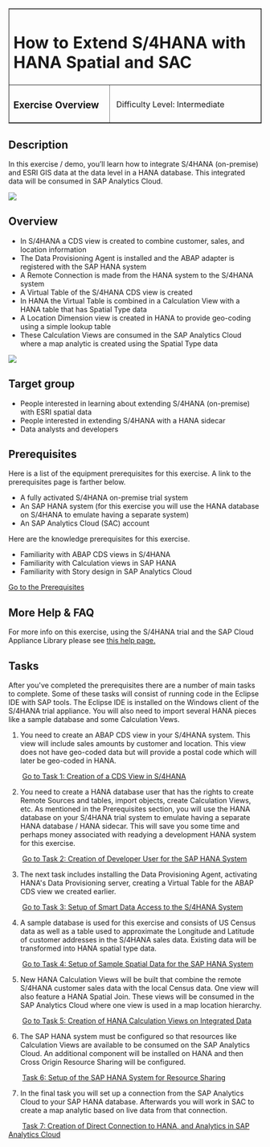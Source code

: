 <table width=100% border=>
<tr><td colspan=2><h1>How to Extend S/4HANA with HANA Spatial and SAC</h1></td></tr>
<tr><td><h3>Exercise Overview</h3></td><td width=60%></br>&nbsp;Difficulty Level: Intermediate</p></td></tr>
</table>

## Description
In this exercise / demo, you’ll learn how to integrate S/4HANA (on-premise) and ESRI GIS data at the data level in a HANA database. This integrated data will be consumed in SAP Analytics Cloud.

<img src="images/s4HpEsriDemoSAC01.jpg">


## Overview

* In S/4HANA a CDS view is created to combine customer, sales, and location information
* The Data Provisioning Agent is installed and the ABAP adapter is registered with the SAP HANA system
* A Remote Connection is made from the HANA system to the S/4HANA system
* A Virtual Table of the S/4HANA CDS view is created
* In HANA the Virtual Table is combined in a Calculation View with a HANA table that has Spatial Type data
* A Location Dimension view is created in HANA to provide geo-coding using a simple lookup table
* These Calculation Views are consumed in the SAP Analytics Cloud where a map analytic is created using the Spatial Type data

<img src="images/s4HpEsriDemoArchc.jpg">  


## Target group

* People interested in learning about extending S/4HANA (on-premise) with ESRI spatial data 
* People interested in extending S/4HANA with a HANA sidecar
* Data analysts and developers


## Prerequisites
  
Here is a list of the equipment prerequisites for this exercise. A link to the prerequisites page is farther below.

* A fully activated S/4HANA on-premise trial system
* An SAP HANA system (for this exercise you will use the HANA database on S/4HANA to emulate having a separate system)
* An SAP Analytics Cloud (SAC) account

Here are the knowledge prerequisites for this exercise.

* Familiarity with ABAP CDS views in S/4HANA
* Familiarity with Calculation views in SAP HANA
* Familiarity with Story design in SAP Analytics Cloud

[Go to the Prerequisites](exercises/preReqs.md)


## More Help & FAQ

For more info on this exercise, using the S/4HANA trial and the SAP Cloud Appliance Library please see [this help page.](exercises/genHelp.md)


## <a name="tasks"></a> Tasks

After you've completed the prerequisites there are a number of main tasks to complete. Some of these tasks will consist of running code in the Eclipse IDE with SAP tools. The Eclipse IDE is installed on the Windows client of the S/4HANA trial appliance. You will also need to import several HANA pieces like a sample database and some Calculation Vews.

1. You need to create an ABAP CDS view in your S/4HANA system. This view will include sales amounts by customer and location. This view does not have geo-coded data but will provide a postal code which will later be geo-coded in HANA.

&nbsp;&nbsp;&nbsp;&nbsp;&nbsp;&nbsp;&nbsp;[Go to Task 1: Creation of a CDS View in S/4HANA](exercises/s4hViews.md)

2. You need to create a HANA database user that has the rights to create Remote Sources and tables, import objects, create Calculation Views, etc. As mentioned in the Prerequisites section, you will use the HANA database on your S/4HANA trial system to emulate having a separate HANA database / HANA sidecar. This will save you some time and perhaps money associated with readying a development HANA system for this exercise.

&nbsp;&nbsp;&nbsp;&nbsp;&nbsp;&nbsp;&nbsp;[Go to Task 2: Creation of Developer User for the SAP HANA System](exercises/hdbUser.md)

3. The next task includes installing the Data Provisioning Agent, activating HANA's Data Provisioning server, creating a Virtual Table for the ABAP CDS view we created earlier.

&nbsp;&nbsp;&nbsp;&nbsp;&nbsp;&nbsp;&nbsp;[Go to Task 3: Setup of Smart Data Access to the S/4HANA System](exercises/sdiConfig.md)

4. A sample database is used for this exercise and consists of US Census data as well as a table used to approximate the Longitude and Latitude of customer addresses in the S/4HANA sales data. Existing data will be transformed into HANA spatial type data.

&nbsp;&nbsp;&nbsp;&nbsp;&nbsp;&nbsp;&nbsp;[Go to Task 4: Setup of Sample Spatial Data for the SAP HANA System](exercises/hdbData.md)

5. New HANA Calculation Views will be built that combine the remote S/4HANA customer sales data with the local Census data. One view will also feature a HANA Spatial Join. These views will be consumed in the SAP Analytics Cloud where one view is used in a map location hierarchy.

&nbsp;&nbsp;&nbsp;&nbsp;&nbsp;&nbsp;&nbsp;[Go to Task 5: Creation of HANA Calculation Views on Integrated Data](exercises/hdbViews.md)

6. The SAP HANA system must be configured so that resources like Calculation Views are available to be consumed on the SAP Analytics Cloud. An additional component will be installed on HANA and then Cross Origin Resource Sharing will be configured.

&nbsp;&nbsp;&nbsp;&nbsp;&nbsp;&nbsp;&nbsp;[Task 6: Setup of the SAP HANA System for Resource Sharing](exercises/hdbCORS.md)

7. In the final task you will set up a connection from the SAP Analytics Cloud to your SAP HANA database. Afterwards you will work in SAC to create a map analytic based on live data from that connection.

&nbsp;&nbsp;&nbsp;&nbsp;&nbsp;&nbsp;&nbsp;[Task 7: Creation of Direct Connection to HANA, and Analytics in SAP Analytics Cloud](exercises/sacAnalytics.md)

